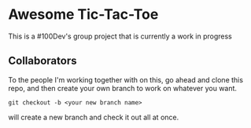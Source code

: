 # Awesome Tic-Tac-Toe

This is a #100Dev's group project that is currently a work in progress

## Collaborators

To the people I'm working together with on this, go ahead and clone this repo, and then create your own branch to work on whatever you want.

`git checkout -b <your new branch name>`

will create a new branch and check it out all at once. 